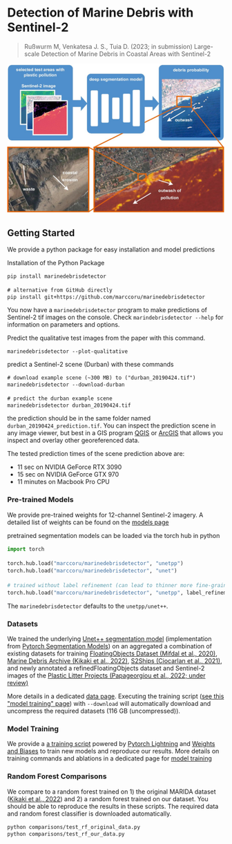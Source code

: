 # Detection of Marine Debris with Sentinel-2

> Rußwurm M, Venkatesa J. S., Tuia D. (2023; in submission) Large-scale Detection of Marine Debris in Coastal Areas with Sentinel-2

<img src="doc/marinedebrisdetector.jpg" width=600px>


## Getting Started

We provide a python package for easy installation and model predictions

Installation of the Python Package
```
pip install marinedebrisdetector

# alternative from GitHub directly
pip install git+https://github.com/marccoru/marinedebrisdetector
```

You now have a `marinedebrisdetector` program to make predictions of Sentinel-2 tif images on the console.
Check `marindebrisdetector --help` for information on parameters and options.

Predict the qualitative test images from the paper with this command.
```
marinedebrisdetector --plot-qualitative
```

predict a Sentinel-2 scene (Durban) with these commands
```
# download example scene (~300 MB) to ("durban_20190424.tif")
marinedebrisdetector --download-durban

# predict the durban example scene
marinedebrisdetector durban_20190424.tif
```
the prediction should be in the same folder named `durban_20190424_prediction.tif`. You can inspect the prediction scene in any image viewer, 
but best in a GIS program [QGIS](https://qgis.org/en/site/) or [ArcGIS](https://www.arcgis.com/home/index.html) that allows you inspect and overlay other georeferenced data.

The tested prediction times of the scene prediction above are:
* 11 sec on NVIDIA GeForce RTX 3090
* 15 sec on NVIDIA GeForce GTX 970
* 11 minutes on Macbook Pro CPU

### Pre-trained Models

We provide pre-trained weights for 12-channel Sentinel-2 imagery.
A detailed list of weights can be found on the [models page](doc/models.md)

pretrained segmentation models can be loaded via the torch hub in python
```python
import torch

torch.hub.load("marccoru/marinedebrisdetector", "unetpp")
torch.hub.load("marccoru/marinedebrisdetector", "unet")

# trained without label refinement (can lead to thinner more fine-grained predictions)
torch.hub.load("marccoru/marinedebrisdetector", "unetpp", label_refinement=False)
```

The `marinedebrisdetector` defaults to the `unetpp/unet++`.

### Datasets

We trained the underlying [Unet++ segmentation model](https://arxiv.org/abs/1807.10165) (implementation from [Pytorch Segmentation Models](https://github.com/qubvel/segmentation_models.pytorch)) on an aggregated a combination of existing datasets for training [FloatingObjects Dataset (Mifdal et al., 2020)](https://github.com/ESA-PhiLab/floatingobjects), [Marine Debris Archive (Kikaki et al., 2022)](https://marine-debris.github.io/), [S2Ships (Ciocarlan et al., 2021)](https://github.com/alina2204/contrastive_SSL_ship_detection),
and newly annotated a refinedFloatingObjects dataset and Sentinel-2 images of the [Plastic Litter Projects (Papageorgiou et al., 2022; under review)](https://plp.aegean.gr/)

More details in a dedicated [data page](doc/data.md). 
Executing the training script ([see this "model training" page](doc/model_training.md)) with `--download` will automatically download and uncompress the required datasets (116 GB (uncompressed)).

### Model Training

We provide a [a training script](marinedebrisdetector/train.py) powered by [Pytorch Lightning](https://www.pytorchlightning.ai/) and [Weights and Biases](https://wandb.ai/site) to train new models and reproduce our results.
More details on training commands and ablations in a dedicated page for [model training](doc/model_training.md)

### Random Forest Comparisons

We compare to a random forest trained on 1) the original MARIDA dataset ([Kikaki et al., 2022](https://journals.plos.org/plosone/article?id=10.1371/journal.pone.0262247)) and 2) a random forest trained on our dataset.
You should be able to reproduce the results in these scripts. The required data and random forest classifier is downloaded automatically.
```
python comparisons/test_rf_original_data.py
python comparisons/test_rf_our_data.py
```

